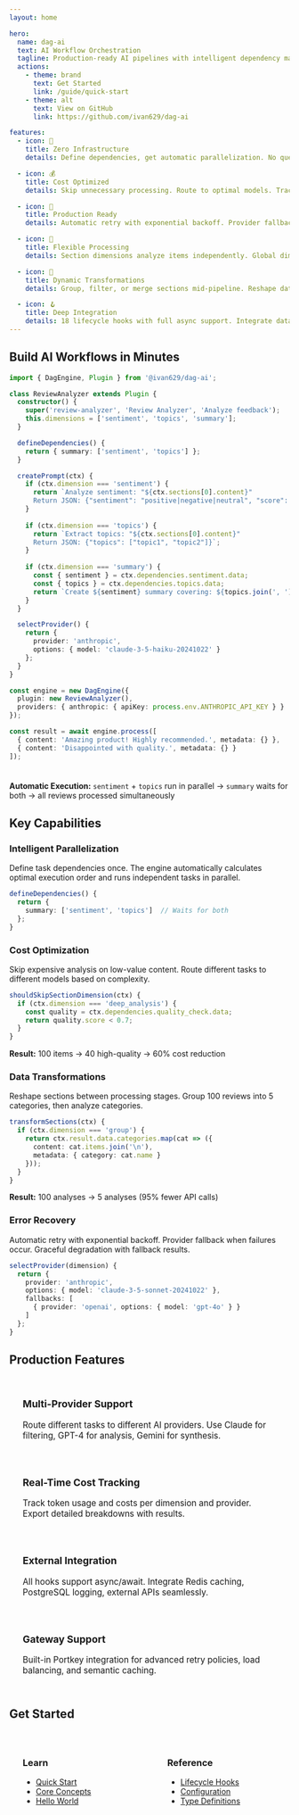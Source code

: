 ```yaml
---
layout: home

hero:
  name: dag-ai
  text: AI Workflow Orchestration
  tagline: Production-ready AI pipelines with intelligent dependency management and zero complexity
  actions:
    - theme: brand
      text: Get Started
      link: /guide/quick-start
    - theme: alt
      text: View on GitHub
      link: https://github.com/ivan629/dag-ai

features:
  - icon: 🚀
    title: Zero Infrastructure
    details: Define dependencies, get automatic parallelization. No queues, workers, or orchestration logic required.

  - icon: 💰
    title: Cost Optimized
    details: Skip unnecessary processing. Route to optimal models. Track costs per dimension in real-time.

  - icon: 🔄
    title: Production Ready
    details: Automatic retry with exponential backoff. Provider fallback chains. Graceful error recovery.

  - icon: 🎯
    title: Flexible Processing
    details: Section dimensions analyze items independently. Global dimensions aggregate across all items.

  - icon: 🎨
    title: Dynamic Transformations
    details: Group, filter, or merge sections mid-pipeline. Reshape data at the optimal moment.

  - icon: 🪝
    title: Deep Integration
    details: 18 lifecycle hooks with full async support. Integrate databases, caches, and external APIs.
---
```


## Build AI Workflows in Minutes
````typescript
import { DagEngine, Plugin } from '@ivan629/dag-ai';

class ReviewAnalyzer extends Plugin {
  constructor() {
    super('review-analyzer', 'Review Analyzer', 'Analyze feedback');
    this.dimensions = ['sentiment', 'topics', 'summary'];
  }

  defineDependencies() {
    return { summary: ['sentiment', 'topics'] };
  }

  createPrompt(ctx) {
    if (ctx.dimension === 'sentiment') {
      return `Analyze sentiment: "${ctx.sections[0].content}"
      Return JSON: {"sentiment": "positive|negative|neutral", "score": 0-1}`;
    }
    
    if (ctx.dimension === 'topics') {
      return `Extract topics: "${ctx.sections[0].content}"
      Return JSON: {"topics": ["topic1", "topic2"]}`;
    }
    
    if (ctx.dimension === 'summary') {
      const { sentiment } = ctx.dependencies.sentiment.data;
      const { topics } = ctx.dependencies.topics.data;
      return `Create ${sentiment} summary covering: ${topics.join(', ')}`;
    }
  }

  selectProvider() {
    return {
      provider: 'anthropic',
      options: { model: 'claude-3-5-haiku-20241022' }
    };
  }
}

const engine = new DagEngine({
  plugin: new ReviewAnalyzer(),
  providers: { anthropic: { apiKey: process.env.ANTHROPIC_API_KEY } }
});

const result = await engine.process([
  { content: 'Amazing product! Highly recommended.', metadata: {} },
  { content: 'Disappointed with quality.', metadata: {} }
]);
````

<div class="tip custom-block" style="padding-top: 8px">

**Automatic Execution:** `sentiment` + `topics` run in parallel → `summary` waits for both → all reviews processed simultaneously

</div>

## Key Capabilities

<div class="vp-doc">

### Intelligent Parallelization

Define task dependencies once. The engine automatically calculates optimal execution order and runs independent tasks in parallel.
````typescript
defineDependencies() {
  return {
    summary: ['sentiment', 'topics']  // Waits for both
  };
}
````

### Cost Optimization

Skip expensive analysis on low-value content. Route different tasks to different models based on complexity.
````typescript
shouldSkipSectionDimension(ctx) {
  if (ctx.dimension === 'deep_analysis') {
    const quality = ctx.dependencies.quality_check.data;
    return quality.score < 0.7;
  }
}
````

**Result:** 100 items → 40 high-quality → 60% cost reduction

### Data Transformations

Reshape sections between processing stages. Group 100 reviews into 5 categories, then analyze categories.
````typescript
transformSections(ctx) {
  if (ctx.dimension === 'group') {
    return ctx.result.data.categories.map(cat => ({
      content: cat.items.join('\n'),
      metadata: { category: cat.name }
    }));
  }
}
````

**Result:** 100 analyses → 5 analyses (95% fewer API calls)

### Error Recovery

Automatic retry with exponential backoff. Provider fallback when failures occur. Graceful degradation with fallback results.
````typescript
selectProvider(dimension) {
  return {
    provider: 'anthropic',
    options: { model: 'claude-3-5-sonnet-20241022' },
    fallbacks: [
      { provider: 'openai', options: { model: 'gpt-4o' } }
    ]
  };
}
````

</div>

## Production Features

<div class="features-grid">

<div class="feature-card">

### Multi-Provider Support

Route different tasks to different AI providers. Use Claude for filtering, GPT-4 for analysis, Gemini for synthesis.

</div>

<div class="feature-card">

### Real-Time Cost Tracking

Track token usage and costs per dimension and provider. Export detailed breakdowns with results.

</div>

<div class="feature-card">

### External Integration

All hooks support async/await. Integrate Redis caching, PostgreSQL logging, external APIs seamlessly.

</div>

<div class="feature-card">

### Gateway Support

Built-in Portkey integration for advanced retry policies, load balancing, and semantic caching.

</div>

</div>

## Get Started

<div class="vp-doc">

<div style="display: flex; gap: 1rem; margin-top: 1rem;">

<div style="flex: 1; padding: 1.5rem; border: 1px solid var(--vp-c-divider); border-radius: 8px;">

### Learn

- [Quick Start](/guide/quick-start)
- [Core Concepts](/guide/core-concepts)
- [Hello World](/examples/fundamentals/01-hello-world)

</div>

<div style="flex: 1; padding: 1.5rem; border: 1px solid var(--vp-c-divider); border-radius: 8px;">

### Reference

- [Lifecycle Hooks](/api/hooks)
- [Configuration](/api/configuration)
- [Type Definitions](/api/types)

</div>

</div>

</div>

<style>
.features-grid {
  display: grid;
  grid-template-columns: repeat(auto-fit, minmax(250px, 1fr));
  gap: 1rem;
  margin: 2rem 0;
}

.feature-card {
  padding: 1.5rem;
  border: 1px solid var(--vp-c-divider);
  border-radius: 8px;
  background: var(--vp-c-bg-soft);
}

.feature-card h3 {
  margin-top: 0;
  font-size: 1.1rem;
  border: none;
}

.feature-card p {
  margin-bottom: 0;
  font-size: 0.95rem;
  color: var(--vp-c-text-2);
}
</style>